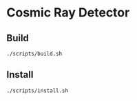 # Cosmic Ray Detector

## Build
```
./scripts/build.sh
```

## Install
```
./scripts/install.sh
```
